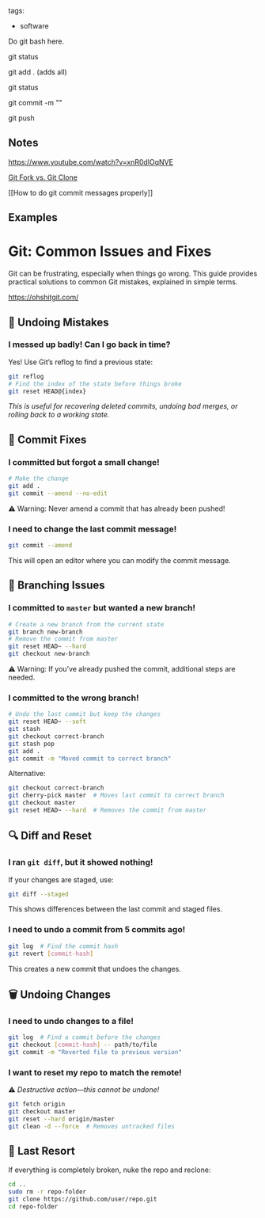 
tags:
  - software

Do git bash here.

git status

git add . (adds all)

git status

git commit -m ""

git push

## Notes

https://www.youtube.com/watch?v=xnR0dlOqNVE

[Git Fork vs. Git Clone](https://www.youtube.com/watch?v=6YQxkxw8nhE)

[[How to do git commit messages properly]]

## Examples


# Git: Common Issues and Fixes

Git can be frustrating, especially when things go wrong. This guide provides practical solutions to common Git mistakes, explained in simple terms.

https://ohshitgit.com/

## 🔄 Undoing Mistakes

### I messed up badly! Can I go back in time?

Yes! Use Git’s reflog to find a previous state:

```bash
git reflog
# Find the index of the state before things broke
git reset HEAD@{index}
```

_This is useful for recovering deleted commits, undoing bad merges, or rolling back to a working state._

## 🚀 Commit Fixes

### I committed but forgot a small change!

```bash
# Make the change
git add .
git commit --amend --no-edit
```

⚠ Warning: Never amend a commit that has already been pushed!

### I need to change the last commit message!

```bash
git commit --amend
```

This will open an editor where you can modify the commit message.



## 🔀 Branching Issues

### I committed to `master` but wanted a new branch!

```bash
# Create a new branch from the current state
git branch new-branch
# Remove the commit from master
git reset HEAD~ --hard
git checkout new-branch
```

⚠ Warning: If you’ve already pushed the commit, additional steps are needed.

### I committed to the wrong branch!

```bash
# Undo the last commit but keep the changes
git reset HEAD~ --soft
git stash
git checkout correct-branch
git stash pop
git add .
git commit -m "Moved commit to correct branch"
```

Alternative:

```bash
git checkout correct-branch
git cherry-pick master  # Moves last commit to correct branch
git checkout master
git reset HEAD~ --hard  # Removes the commit from master
```



## 🔍 Diff and Reset

### I ran `git diff`, but it showed nothing!

If your changes are staged, use:

```bash
git diff --staged
```

This shows differences between the last commit and staged files.

### I need to undo a commit from 5 commits ago!

```bash
git log  # Find the commit hash
git revert [commit-hash]
```

This creates a new commit that undoes the changes.



## 🗑️ Undoing Changes

### I need to undo changes to a file!

```bash
git log  # Find a commit before the changes
git checkout [commit-hash] -- path/to/file
git commit -m "Reverted file to previous version"
```

### I want to reset my repo to match the remote!

⚠ _Destructive action—this cannot be undone!_

```bash
git fetch origin
git checkout master
git reset --hard origin/master
git clean -d --force  # Removes untracked files
```



## 🤯 Last Resort

If everything is completely broken, nuke the repo and reclone:

```bash
cd ..
sudo rm -r repo-folder
git clone https://github.com/user/repo.git
cd repo-folder
```

